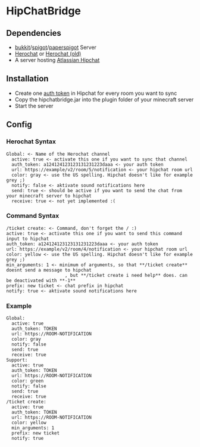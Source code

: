 # HipChatBridge

## Dependencies
* [bukkit](https://bukkit.org/)/[spigot](https://www.spigotmc.org/)/[paperspigot](https://aquifermc.org/) Server
* [Herochat](https://www.spigotmc.org/resources/34305/) or [Herochat (old)](https://www.spigotmc.org/resources/19264/)
* A server hosting [Atlassian Hipchat](https://www.hipchat.com)

## Installation
* Create one [auth token](https://developer.atlassian.com/hipchat/guide/hipchat-rest-api/api-access-tokens) in Hipchat for every room you want to sync
* Copy the hipchatbridge.jar into the plugin folder of your minecraft server
* Start the server

## Config
### Herochat Syntax
```
Global: <- Name of the Herochat channel
  active: true <- activate this one if you want to sync that channel
  auth_token: a124124123123131231223daaa <- your auth token
  url: https://example/v2/room/5/notification <- your hipchat room url
  color: gray <- use the US spelling. Hipchat doesn't like for example grey ;)
  notify: false <- aktivate sound notifications here
  send: true <- should be active if you want to send the chat from your minecraft server to hipchat
  receive: true <- not yet implemented :(
  ```
### Command Syntax
  ```
/ticket create: <- Command, don't forget the / :)
  active: true <- activate this one if you want to send this command input to hipchat
  auth_token: a124124123123131231223daaa <- your auth token
  url: https://example/v2/room/4/notification <- your hipchat room url
  color: yellow <- use the US spelling. Hipchat doesn't like for example grey ;)
  min_arguments: 1 <- minimum of arguments, so that **/ticket create** doesnt send a message to hipchat
                        , but **/ticket create i need help** does. can be deactivated with **-1**
  prefix: new ticket <- chat prefix in hipchat
  notify: true <- aktivate sound notifications here
  ```
### Example
```
Global:
  active: true
  auth_token: TOKEN
  url: https://ROOM-NOTIFICATION
  color: gray
  notify: false
  send: true
  receive: true
Support:
  active: true
  auth_token: TOKEN
  url: https://ROOM-NOTIFICATION
  color: green
  notify: false
  send: true
  receive: true
/ticket create:
  active: true
  auth_token: TOKEN
  url: https://ROOM-NOTIFICATION
  color: yellow
  min_arguments: 1
  prefix: new ticket
  notify: true
  ```
